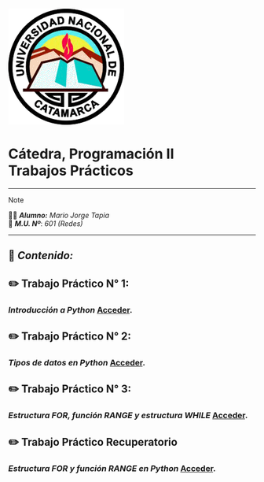 
![ ](UNCa.gif)

# Cátedra, Programación II <br/> Trabajos Prácticos
---
> [!NOTE]
>:man_student: _**Alumno:**_ _Mario Jorge Tapia_ <br/> :memo: _**M.U. Nº**_: _601 (Redes)_
---
## :notebook: _Contenido:_

## :pencil2: Trabajo Práctico N° 1: 
### _Introducción a Python_ [Acceder](TP_For_y_Range.md).
## :pencil2: Trabajo Práctico N° 2: 
### _Tipos de datos en Python_ [Acceder](TP_For_y_Range.md).
## :pencil2: Trabajo Práctico N° 3: 
### _Estructura FOR, función RANGE y estructura WHILE_ [Acceder](TP_For_y_Range.md).
## :pencil2: **Trabajo Práctico Recuperatorio**
### _Estructura FOR y función RANGE en Python_ [Acceder](TP_For_y_Range.md).


